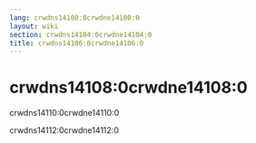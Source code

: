 ```yaml
---
lang: crwdns14100:0crwdne14100:0
layout: wiki
section: crwdns14104:0crwdne14104:0
title: crwdns14106:0crwdne14106:0
---
```


# crwdns14108:0crwdne14108:0

crwdns14110:0crwdne14110:0

crwdns14112:0crwdne14112:0
